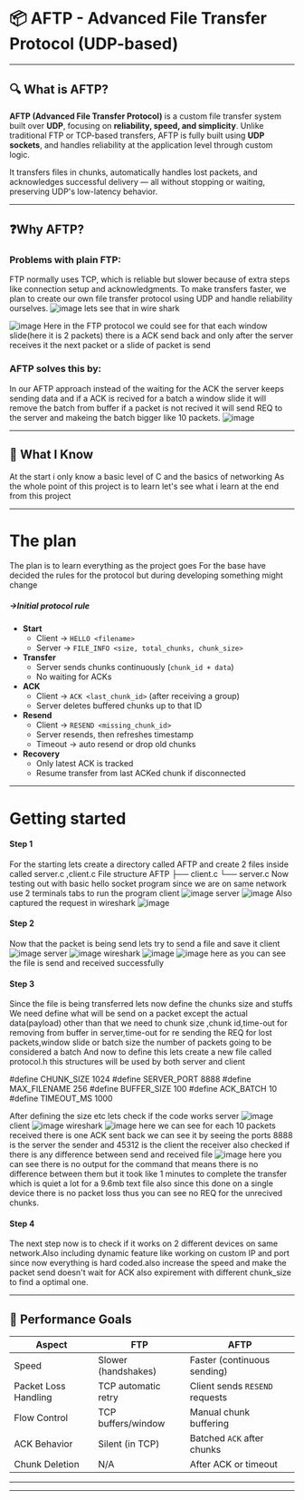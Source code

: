 # 📦 AFTP - Advanced File Transfer Protocol (UDP-based)

---

## 🔍 What is AFTP?

**AFTP (Advanced File Transfer Protocol)** is a custom file transfer system built over **UDP**, focusing on **reliability, speed, and simplicity**. Unlike traditional FTP or TCP-based transfers, AFTP is fully built using **UDP sockets**, and handles reliability at the application level through custom logic.

It transfers files in chunks, automatically handles lost packets, and acknowledges successful delivery — all without stopping or waiting, preserving UDP's low-latency behavior.

---

## ❓Why AFTP?

### Problems with plain FTP:
FTP normally uses TCP, which is reliable but slower because of extra steps like connection setup and acknowledgments. To make transfers faster, we plan to create our own file transfer protocol using UDP and handle reliability ourselves.
![image](active.svg)
lets see that in wire shark

![image](Pasted%20image%2020250718202433.png)
Here in the FTP protocol we could see for that each window slide(here it is 2 packets) there is a ACK send back and only after the server receives it the next packet or a slide of packet is send 


### AFTP solves this by:

 In our AFTP approach instead of the waiting for the ACK the server keeps sending data and if a ACK is recived for a batch a window slide it will remove the batch from buffer if a packet is not recived it will send REQ to the server and makeing the batch bigger like 10 packets.
![image](deepseek_mermaid_20250719_7fb7ee.svg)

---

## 🧠 What I Know 
At the start i only know a basic level of C and the basics of networking
As the whole point of this project is to learn let's see what i learn at the end from this project

---
# The plan 
The plan is to learn everything as the project goes 
For the base have decided the rules for the protocol but during developing something might change 
##### ->Initial protocol rule
- **Start**
    - Client → `HELLO <filename>`
    - Server → `FILE_INFO <size, total_chunks, chunk_size>`        
- **Transfer**
    - Server sends chunks continuously (`chunk_id + data`)
    - No waiting for ACKs
- **ACK**
    - Client → `ACK <last_chunk_id>` (after receiving a group)
    - Server deletes buffered chunks up to that ID
- **Resend**
    - Client → `RESEND <missing_chunk_id>`
    - Server resends, then refreshes timestamp
    - Timeout → auto resend or drop old chunks
- **Recovery**
    - Only latest ACK is tracked
    - Resume transfer from last ACKed chunk if disconnected
---
# Getting started
#### Step 1
For the starting lets create a directory called AFTP
and create 2 files inside called server.c ,client.c
File structure
AFTP
├── client.c
└── server.c
Now testing out with basic hello socket program since we are on same network use 2 terminals tabs to run the program
client
![image](Pasted%20image%2020250718210730.png)
server
![image](Pasted%20image%2020250718210809.png)
Also captured the request in wireshark
![image](Pasted%20image%2020250718211018.png)
#### Step 2
Now that the packet is being send lets try to send a file and save it 
client
![image](Pasted%20image%2020250718212144.png)
server
![image](Pasted%20image%2020250718212228.png)
wireshark
![image](Pasted%20image%2020250718212305.png)
![image](Pasted%20image%2020250718212354.png)
here as you can see the file is send and received successfully 
#### Step 3
Since the file is being transferred lets now define the chunks size and stuffs
We need define what will be send on a packet except the actual data(payload)
other than that we need to chunk size ,chunk id,time-out for removing from buffer in server,time-out for re sending the REQ for lost  packets,window slide or batch size the number of packets going to be considered a batch
And now to define this lets create a new file called protocol.h this structures will be used by both server and client

#define CHUNK_SIZE 1024
#define SERVER_PORT 8888
#define MAX_FILENAME 256
#define BUFFER_SIZE 100
#define ACK_BATCH 10
#define TIMEOUT_MS 1000

After defining the size etc lets check if the code works 
server
![image](Pasted%20image%2020250719124701.png)
client
![image](Pasted%20image%2020250719124750.png)
wireshark
![image](Pasted%20image%2020250719124908.png)
here we can see for each 10 packets received there is one ACK sent back we can see it by seeing the ports 8888 is the server the sender and 45312 is the client the receiver 
also checked if there is any difference between send and received file 
![image](Pasted%20image%2020250719125141.png)
here you can see there is no output for the command that means there is no difference between them 
but it took like 1 minutes to complete the transfer which is quiet a lot for a 9.6mb text file also since this done on a single device there is no packet loss thus you can see no REQ for the unrecived chunks.
#### Step 4
The next step now is to check if it works on 2 different devices on same network.Also including dynamic feature like working on custom IP and port since now everything is hard coded.also increase the speed and make the packet send doesn't wait for ACK also expirement with different chunk_size to find a optimal one.


---

## 🚀 Performance Goals

| Aspect               | FTP                  | AFTP                            |
|----------------------|----------------------|----------------------------------|
| Speed                | Slower (handshakes)  | Faster (continuous sending)     |
| Packet Loss Handling | TCP automatic retry  | Client sends `RESEND` requests  |
| Flow Control         | TCP buffers/window   | Manual chunk buffering          |
| ACK Behavior         | Silent (in TCP)      | Batched `ACK` after chunks      |
| Chunk Deletion       | N/A                  | After ACK or timeout            |

---


---

